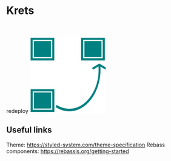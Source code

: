 # Krets 
</br></br> redeploy
<img width="200" alt="Logo" src="./public/logo.svg">

## Useful links
Theme: https://styled-system.com/theme-specification
Rebass components: https://rebassjs.org/getting-started
